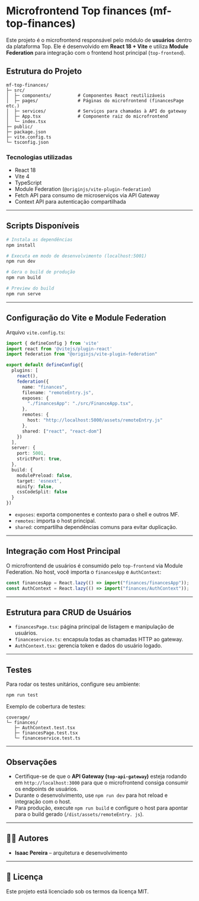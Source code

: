 # Microfrontend Top finances (mf-top-finances)

Este projeto é o microfrontend responsável pelo módulo de **usuários** dentro da plataforma Top. Ele é desenvolvido 
em **React 18 + Vite** e utiliza **Module Federation** para integração com o frontend host principal (`top-frontend`).

## Estrutura do Projeto

```
mf-top-finances/
├─ src/
│  ├─ components/          # Componentes React reutilizáveis
│  ├─ pages/               # Páginas do microfrontend (financesPage etc.)
│  ├─ services/            # Serviços para chamadas à API do gateway
│  ├─ App.tsx              # Componente raiz do microfrontend
│  └─ index.tsx
├─ public/
├─ package.json
├─ vite.config.ts
└─ tsconfig.json
```

### Tecnologias utilizadas

* React 18
* Vite 4
* TypeScript
* Module Federation (`@originjs/vite-plugin-federation`)
* Fetch API para consumo de microserviços via API Gateway
* Context API para autenticação compartilhada

---

## Scripts Disponíveis

```bash
# Instala as dependências
npm install

# Executa em modo de desenvolvimento (localhost:5001)
npm run dev

# Gera o build de produção
npm run build

# Preview do build
npm run serve
```

---

## Configuração do Vite e Module Federation

Arquivo `vite.config.ts`:

```ts
import { defineConfig } from 'vite'
import react from '@vitejs/plugin-react'
import federation from "@originjs/vite-plugin-federation"

export default defineConfig({
  plugins: [
    react(),
    federation({
      name: "finances",
      filename: "remoteEntry.js",
      exposes: {
        "./financesApp": "./src/FinanceApp.tsx",
      },
      remotes: {
        host: "http://localhost:5000/assets/remoteEntry.js"
      },
      shared: ["react", "react-dom"]
    })
  ],
  server: {
    port: 5001,
    strictPort: true,
  },
  build: {
    modulePreload: false,
    target: 'esnext',
    minify: false,
    cssCodeSplit: false
  }
})
```

* `exposes`: exporta componentes e contexto para o shell e outros MF.
* `remotes`: importa o host principal.
* `shared`: compartilha dependências comuns para evitar duplicação.

---

## Integração com Host Principal

O microfrontend de usuários é consumido pelo `top-frontend` via Module Federation. No host, você importa o `financesApp` e 
`AuthContext`:

```ts
const financesApp = React.lazy(() => import("finances/financesApp"));
const AuthContext = React.lazy(() => import("finances/AuthContext"));
```

---

## Estrutura para CRUD de Usuários

* `financesPage.tsx`: página principal de listagem e manipulação de usuários.
* `financeservice.ts`: encapsula todas as chamadas HTTP ao gateway.
* `AuthContext.tsx`: gerencia token e dados do usuário logado.

---

## Testes

Para rodar os testes unitários, configure seu ambiente:

```bash
npm run test
```

Exemplo de cobertura de testes:

```
coverage/
└─ finances/
   ├─ AuthContext.test.tsx
   ├─ financesPage.test.tsx
   └─ financeservice.test.ts
```

---

## Observações

* Certifique-se de que o **API Gateway (`top-api-gateway`)** esteja rodando em `http://localhost:3000` para que o microfrontend consiga consumir os endpoints de usuários.
* Durante o desenvolvimento, use `npm run dev` para hot reload e integração com o host.
* Para produção, execute `npm run build` e configure o host para apontar para o build gerado (`/dist/assets/remoteEntry.
js`).

---

## 👨‍💻 Autores

- **Isaac Pereira** – arquitetura e desenvolvimento

---

## 📜 Licença

Este projeto está licenciado sob os termos da licença MIT.
